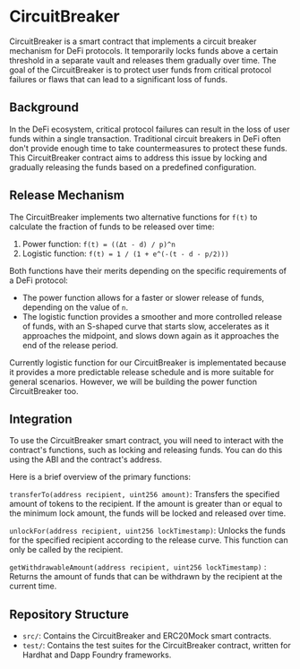 # CircuitBreaker

CircuitBreaker is a smart contract that implements a circuit breaker mechanism for DeFi protocols. It temporarily locks funds above a certain threshold in a separate vault and releases them gradually over time. The goal of the CircuitBreaker is to protect user funds from critical protocol failures or flaws that can lead to a significant loss of funds.

## Background

In the DeFi ecosystem, critical protocol failures can result in the loss of user funds within a single transaction. Traditional circuit breakers in DeFi often don't provide enough time to take countermeasures to protect these funds. This CircuitBreaker contract aims to address this issue by locking and gradually releasing the funds based on a predefined configuration.

## Release Mechanism

The CircuitBreaker implements two alternative functions for `f(t)` to calculate the fraction of funds to be released over time:

1. Power function: `f(t) = ((Δt - d) / p)^n`
2. Logistic function: `f(t) = 1 / (1 + e^(-(t - d - p/2)))`

Both functions have their merits depending on the specific requirements of a DeFi protocol:

- The power function allows for a faster or slower release of funds, depending on the value of `n`.
- The logistic function provides a smoother and more controlled release of funds, with an S-shaped curve that starts slow, accelerates as it approaches the midpoint, and slows down again as it approaches the end of the release period.

Currently logistic function for our CircuitBreaker is implementated because it provides a more predictable release schedule and is more suitable for general scenarios. However, we will be building the power function CircuitBreaker too.

## Integration
To use the CircuitBreaker smart contract, you will need to interact with the contract's functions, such as locking and releasing funds. You can do this using the ABI and the contract's address.

Here is a brief overview of the primary functions:

`transferTo(address recipient, uint256 amount)`: Transfers the specified amount of tokens to the recipient. If the amount is greater than or equal to the minimum lock amount, the funds will be locked and released over time.

`unlockFor(address recipient, uint256 lockTimestamp)`: Unlocks the funds for the specified recipient according to the release curve. This function can only be called by the recipient.

`getWithdrawableAmount(address recipient, uint256 lockTimestamp)` : Returns the amount of funds that can be withdrawn by the recipient at the current time.

## Repository Structure

- `src/`: Contains the CircuitBreaker and ERC20Mock smart contracts.
- `test/`: Contains the test suites for the CircuitBreaker contract, written for Hardhat and Dapp Foundry frameworks.




